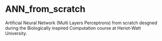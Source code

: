 # ANN_from_scratch

Artificial Neural Network (Multi Layers Perceptrons) from scratch desgned during the Biologically inspired Computation course at Heriot-Watt University.